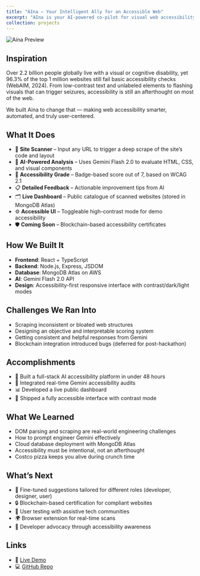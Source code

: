 ```yaml
---
title: "AIna – Your Intelligent Ally for an Accessible Web"
excerpt: "AIna is your AI-powered co-pilot for visual web accessibility—analyzing websites, grading compliance, and guiding improvements to build a safer, more inclusive internet for everyone. <br/><img src='/images/aina.png'>"
collection: projects
---
```


![Aina Preview](https://user-images.githubusercontent.com/your-image-path/aina-preview.png)

## Inspiration

Over 2.2 billion people globally live with a visual or cognitive disability, yet 96.3% of the top 1 million websites still fail basic accessibility checks (WebAIM, 2024). From low-contrast text and unlabeled elements to flashing visuals that can trigger seizures, accessibility is still an afterthought on most of the web.

We built Aina to change that — making web accessibility smarter, automated, and truly user-centered.

## What It Does

- 🧪 **Site Scanner** – Input any URL to trigger a deep scrape of the site’s code and layout  
- 🧠 **AI-Powered Analysis** – Uses Gemini Flash 2.0 to evaluate HTML, CSS, and visual components  
- 🧾 **Accessibility Grade** – Badge-based score out of 7, based on WCAG 2.1  
- 📋 **Detailed Feedback** – Actionable improvement tips from AI  
- 🗂 **Live Dashboard** – Public catalogue of scanned websites (stored in MongoDB Atlas)  
- ⚙️ **Accessible UI** – Toggleable high-contrast mode for demo accessibility  
- 🛡️ **Coming Soon** – Blockchain-based accessibility certificates  

## How We Built It

- **Frontend**: React + TypeScript  
- **Backend**: Node.js, Express, JSDOM  
- **Database**: MongoDB Atlas on AWS  
- **AI**: Gemini Flash 2.0 API  
- **Design**: Accessibility-first responsive interface with contrast/dark/light modes  

## Challenges We Ran Into

- Scraping inconsistent or bloated web structures  
- Designing an objective and interpretable scoring system  
- Getting consistent and helpful responses from Gemini  
- Blockchain integration introduced bugs (deferred for post-hackathon)

## Accomplishments

- 🚀 Built a full-stack AI accessibility platform in under 48 hours  
- 🤝 Integrated real-time Gemini accessibility audits  
- 📊 Developed a live public dashboard  
- 🎨 Shipped a fully accessible interface with contrast mode  

## What We Learned

- DOM parsing and scraping are real-world engineering challenges  
- How to prompt engineer Gemini effectively  
- Cloud database deployment with MongoDB Atlas  
- Accessibility must be intentional, not an afterthought  
- Costco pizza keeps you alive during crunch time

## What’s Next

- 🧬 Fine-tuned suggestions tailored for different roles (developer, designer, user)  
- 🔒 Blockchain-based certification for compliant websites  
- 👥 User testing with assistive tech communities  
- 🌍 Browser extension for real-time scans  
- 📢 Developer advocacy through accessibility awareness

## Links

- 🔗 [Live Demo](https://caneyeuseit.tech)  
- 💻 [GitHub Repo](https://github.com/nurzhanabdrassilov/aina)
